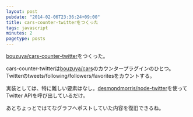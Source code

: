 ```yaml
---
layout: post
pubdate: "2014-02-06T23:36:24+09:00"
title: cars-counter-twitterをつくった
tags: javascript
minutes: 2
pagetype: posts
---
```

[bouzuya/cars-counter-twitter][]をつくった。

cars-counter-twitterは[bouzuya/cars][]のカウンタープラグインのひとつ。Twitterのtweets/following/followers/favoritesをカウントする。

実装としては、特に難しい要素はなし。[desmondmorris/node-twitter][]を使ってTwitter APIを呼び出しているだけ。

あとちょっとではてなグラフへポストしていた内容を復旧できるね。

[bouzuya/cars-counter-twitter]: https://github.com/bouzuya/cars-counter-twitter
[bouzuya/cars]: https://github.com/bouzuya/cars
[desmondmorris/node-twitter]: https://github.com/desmondmorris/node-twitter

